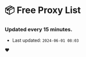 # :package: Free Proxy List
### Updated every 15 minutes.

- Last updated: `2024-06-01 08:03`

:heart:
